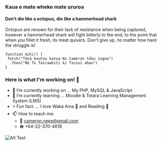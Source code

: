 ### Kaua e mate wheke mate ururoa
#### Don't die like a octopus, die like a hammerhead shark

Octopus are renown for their lack of resistance when being captured, however a hammerhead shark will fight bitterly to the end, to the point that when you fillet it fresh, its meat quivers. Don't give up, no matter how hard the struggle is!

```
function mihi() {
 fetch("Tēnā koutou katoa Ko Cameron tōku ingoa")
  .then("Nō Te Tairawhiti ki Tainui ahau")
}
```

### Here is what I'm working on! 👋  

- :construction: I’m currently working on ... My PHP, MySQL & JavaScript
- 🌱 I’m currently learning ... Moodle & Totara Learning Management System (LMS) 
- ⚡ Fun fact: ... I love Waka Ama :rowboat: and Reading :notebook_with_decorative_cover:
- 📫 How to reach me: 
  - :email: cameron.nepe@gmail.com 
  - :telephone: +64-22-370-4618

![Alt Text](https://github-readme-stats.vercel.app/api?username=Nepcam&&show_icons=true&title_color=ffffff&icon_color=bb2acf&text_color=daf7dc&bg_color=151515)


